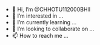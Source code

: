 - 👋 Hi, I’m @CHHOTU112000BHII
- 👀 I’m interested in ...
- 🌱 I’m currently learning ...
- 💞️ I’m looking to collaborate on ...
- 📫 How to reach me ...

<!---
CHHOTU112000BHII/CHHOTU112000BHII is a ✨ special ✨ repository because its `README.md` (this file) appears on your GitHub profile.
You can click the Preview link to take a look at your changes.
--->
